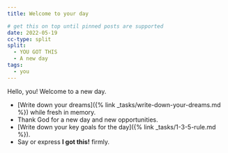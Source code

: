 ```yaml
---
title: Welcome to your day

# get this on top until pinned posts are supported
date: 2022-05-19
cc-type: split 
split:
  - YOU GOT THIS
  - A new day
tags:
  - you
---
```

Hello, you! Welcome to a new day. 

* [Write down your dreams]({% link _tasks/write-down-your-dreams.md %}) while fresh in memory.
* Thank God for a new day and new opportunities.
* [Write down your key goals for the day]({% link _tasks/1-3-5-rule.md %}).
* Say or express **I got this!** firmly.
